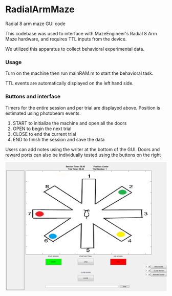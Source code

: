 # RadialArmMaze
Radial 8 arm maze GUI code

This codebase was used to interface with MazeEngineer's Radial 8 Arm Maze hardware, and requires TTL inputs from the device. 

We utilized this apparatus to collect behavioral experimental data.


### Usage



Turn on the machine then run mainRAM.m to start the behavioral task.

TTL events are automatically displayed on the left hand side. 


### Buttons and interface

Timers for the entire session and per trial are displayed above. Position is estimated using photobeam events.

1) START to initialize the machine and open all the doors
2) OPEN to begin the next trial
3) CLOSE to end the current trial
4) END to finish the session and save the data

Users can add notes using the writer at the bottom of the GUI. 
Doors and reward ports can also be individually tested using the buttons on the right


![RAMGUI](https://github.com/dsiu1/RadialArmMaze/blob/master/RAMGUI.PNG)
